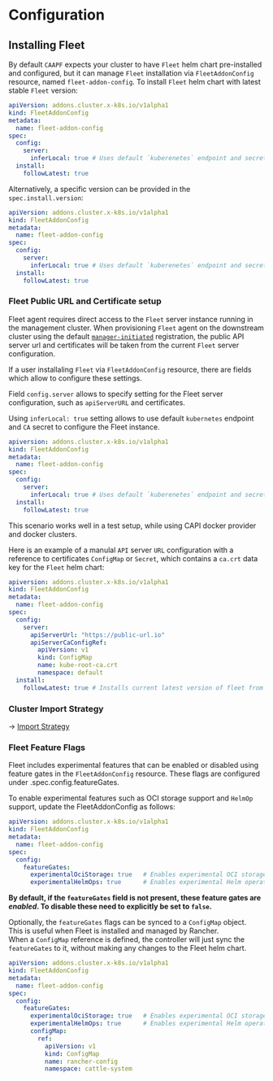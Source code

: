 # Configuration

## Installing Fleet

By default `CAAPF` expects your cluster to have `Fleet` helm chart pre-installed and configured, but it can manage `Fleet` installation via `FleetAddonConfig` resource, named `fleet-addon-config`. To install `Fleet` helm chart with latest stable `Fleet` version:

```yaml
apiVersion: addons.cluster.x-k8s.io/v1alpha1
kind: FleetAddonConfig
metadata:
  name: fleet-addon-config
spec:
  config:
    server:
      inferLocal: true # Uses default `kuberenetes` endpoint and secret for APIServerURL configuration
  install:
    followLatest: true
```

Alternatively, a specific version can be provided in the `spec.install.version`:

```yaml
apiVersion: addons.cluster.x-k8s.io/v1alpha1
kind: FleetAddonConfig
metadata:
  name: fleet-addon-config
spec:
  config:
    server:
      inferLocal: true # Uses default `kuberenetes` endpoint and secret for APIServerURL configuration
  install:
    followLatest: true
```

### Fleet Public URL and Certificate setup

Fleet agent requires direct access to the `Fleet` server instance running in the management cluster. When provisioning `Fleet` agent on the downstream cluster using the default [`manager-initiated`](https://fleet.rancher.io/cluster-registration#manager-initiated) registration, the public API server url and certificates will be taken from the current `Fleet` server configuration.

If a user installaling `Fleet` via `FleetAddonConfig` resource, there are fields which allow to configure these settings.

Field `config.server` allows to specify setting for the Fleet server configuration, such as `apiServerURL` and certificates.

Using `inferLocal: true` setting allows to use default `kubernetes` endpoint and `CA` secret to configure the Fleet instance.

```yaml
apiversion: addons.cluster.x-k8s.io/v1alpha1
kind: FleetAddonConfig
metadata:
  name: fleet-addon-config
spec:
  config:
    server:
      inferLocal: true # Uses default `kuberenetes` endpoint and secret for APIServerURL configuration
  install:
    followLatest: true
```

This scenario works well in a test setup, while using CAPI docker provider and docker clusters.

Here is an example of a manulal `API` server `URL` configuration with a reference to certificates `ConfigMap` or `Secret`, which contains a `ca.crt` data key for the `Fleet` helm chart:

```yaml
apiversion: addons.cluster.x-k8s.io/v1alpha1
kind: FleetAddonConfig
metadata:
  name: fleet-addon-config
spec:
  config:
    server:
      apiServerUrl: "https://public-url.io"
      apiServerCaConfigRef:
        apiVersion: v1
        kind: ConfigMap
        name: kube-root-ca.crt
        namespace: default
  install:
    followLatest: true # Installs current latest version of fleet from https://github.com/rancher/fleet-helm-charts
```

### Cluster Import Strategy

-> [Import Strategy](../04_reference/01_import-strategy.md)

### Fleet Feature Flags

Fleet includes experimental features that can be enabled or disabled using feature gates in the `FleetAddonConfig` resource. These flags are configured under .spec.config.featureGates.

To enable experimental features such as OCI storage support and `HelmOp` support, update the FleetAddonConfig as follows:

```yaml
apiVersion: addons.cluster.x-k8s.io/v1alpha1
kind: FleetAddonConfig
metadata:
  name: fleet-addon-config
spec:
  config:
    featureGates:
      experimentalOciStorage: true   # Enables experimental OCI storage support
      experimentalHelmOps: true      # Enables experimental Helm operations support
```

**By default, if the `featureGates` field is not present, these feature gates are *enabled*. To disable these need to explicitly be set to `false`.**

Optionally, the `featureGates` flags can be synced to a `ConfigMap` object.  
This is useful when Fleet is installed and managed by Rancher.  
When a `ConfigMap` reference is defined, the controller will just sync the `featureGates` to it, without making any changes to the Fleet helm chart.  

```yaml
apiVersion: addons.cluster.x-k8s.io/v1alpha1
kind: FleetAddonConfig
metadata:
  name: fleet-addon-config
spec:
  config:
    featureGates:
      experimentalOciStorage: true   # Enables experimental OCI storage support
      experimentalHelmOps: true      # Enables experimental Helm operations support
      configMap:
        ref:
          apiVersion: v1
          kind: ConfigMap
          name: rancher-config
          namespace: cattle-system
```
